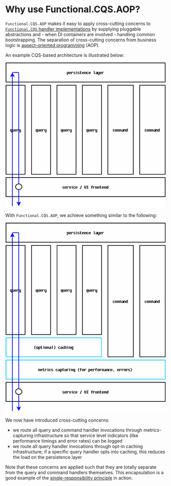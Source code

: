 # Why use Functional.CQS.AOP?
`Functional.CQS.AOP` makes it easy to apply cross-cutting concerns to [`Functional.CQS` handler implementations](https://github.com/RyanMarcotte/Functional.CQS/tree/master/src/Functional.CQS) by supplying pluggable abstractions and - when DI containers are involved - handling common bootstrapping.  The separation of cross-cutting concerns from business logic is [aspect-oriented programming](https://en.wikipedia.org/wiki/Aspect-oriented_programming) (AOP).

An example CQS-based architecture is illustrated below:

![example CQS architecture](images/CQS_architecture.png)

With `Functional.CQS.AOP`, we achieve something similar to the following:

![example CQS architecture with AOP](images/CQS_architecture_with_aop.png)

We now have introduced cross-cutting concerns:
- we route all query and command handler invocations through metrics-capturing infrastructure so that service level indicators (like performance timings and error rates) can be logged
- we route all query handler invocations through opt-in caching infrastructure; if a specific query handler opts into caching, this reduces the load on the persistence layer

Note that these concerns are applied such that they are totally separate from the query and command handlers themselves.  This encapsulation is a good example of the [single-responsibility principle](https://en.wikipedia.org/wiki/Single_responsibility_principle) in action.
